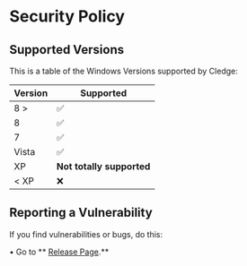 # Security Policy

## Supported Versions

This is a table of the Windows Versions supported by Cledge:

| Version | Supported          |
| ------- | ------------------ |
|   8 >   | :white_check_mark: |
|    8    | :white_check_mark: |
|    7    | :white_check_mark: |
|  Vista  | :white_check_mark: |
|   XP    | **Not totally supported**                |
| < XP    | :x:                |

## Reporting a Vulnerability

If you find vulnerabilities or bugs, do this:

• Go to ** <a href="https://github.com/franzageek/Cledge-Shell/discussions">Release Page</a>.**
